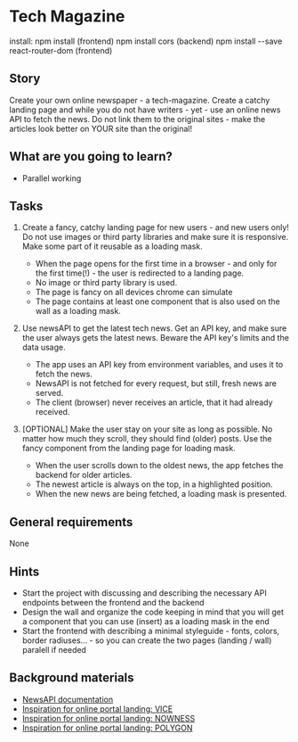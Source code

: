# Tech Magazine

install:
npm install (frontend)
npm install cors (backend)
npm install --save react-router-dom (frontend)

## Story

Create your own online newspaper - a tech-magazine. Create a catchy landing page and while you do not have writers - yet - use an online news API to fetch the news. Do not link them to the original sites - make the articles look better on YOUR site than the original!

## What are you going to learn?

- Parallel working

## Tasks

1. Create a fancy, catchy landing page for new users - and new users only! Do not use images or third party libraries and make sure it is responsive. Make some part of it reusable as a loading mask.

   - When the page opens for the first time in a browser - and only for the first time(!) - the user is redirected to a landing page.
   - No image or third party library is used.
   - The page is fancy on all devices chrome can simulate
   - The page contains at least one component that is also used on the wall as a loading mask.

2. Use newsAPI to get the latest tech news. Get an API key, and make sure the user always gets the latest news. Beware the API key's limits and the data usage.

   - The app uses an API key from environment variables, and uses it to fetch the news.
   - NewsAPI is not fetched for every request, but still, fresh news are served.
   - The client (browser) never receives an article, that it had already received.

3. [OPTIONAL] Make the user stay on your site as long as possible. No matter how much they scroll, they should find (older) posts. Use the fancy component from the landing page for loading mask.
   - When the user scrolls down to the oldest news, the app fetches the backend for older articles.
   - The newest article is always on the top, in a highlighted position.
   - When the new news are being fetched, a loading mask is presented.

## General requirements

None

## Hints

- Start the project with discussing and describing the necessary API endpoints between the frontend and the backend
- Design the wall and organize the code keeping in mind that you will get a component that you can use (insert) as a loading mask in the end
- Start the frontend with describing a minimal styleguide - fonts, colors, border radiuses... - so you can create the two pages (landing / wall) paralell if needed

## Background materials

- <i class="far fa-exclamation"></i> [NewsAPI documentation](https://newsapi.org/)
- [Inspiration for online portal landing: VICE](https://vice.com/)
- [Inspiration for online portal landing: NOWNESS](https://nowness.com/)
- [Inspiration for online portal landing: POLYGON](https://www.polygon.com)
